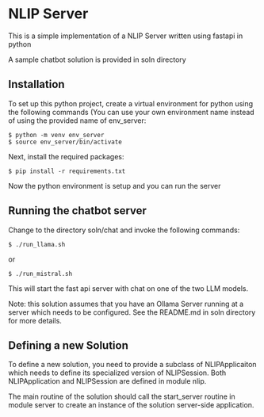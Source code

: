 # NLIP Server  

This is a simple implementation of a NLIP Server written using fastapi in python

A sample chatbot solution is provided in soln directory



## Installation

To set up this python project, create a virtual environment for python using the following commands (You can use your own environment name instead of using the provided name of env_server: 

```
$ python -m venv env_server
$ source env_server/bin/activate
```

Next, install the required packages:
```
$ pip install -r requirements.txt
```

Now the python environment is setup and you can run the server

## Running the chatbot server 

Change to the directory soln/chat and invoke the following commands:
```
$ ./run_llama.sh 
```

or 
```
$ ./run_mistral.sh 
```

This will start the fast api server with chat on one of the two LLM models. 

Note: this solution assumes that you have an Ollama Server running at a server which needs to be configured. See the README.md in soln directory for more details. 


## Defining a new Solution 

To define a new solution, you need to provide a subclass of NLIPApplicaiton which needs to define its specialized version of NLIPSession. Both NLIPApplication and NLIPSession are defined in module nlip. 

The main routine of the solution should call the start_server routine in module server to create an instance of the solution server-side application. 

